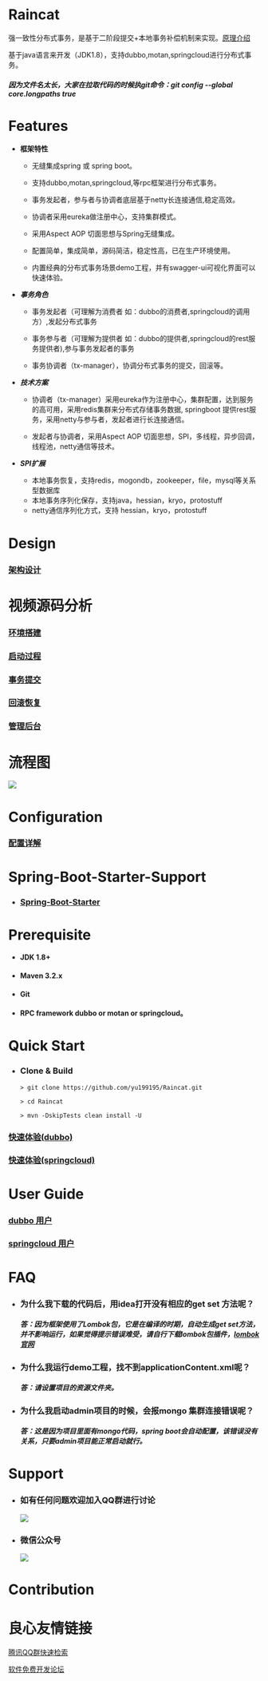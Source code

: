 Raincat
================

强一致性分布式事务，是基于二阶段提交+本地事务补偿机制来实现。[原理介绍](http://u.720life.cn/g/1d13e76a13ae86e9083de47d983e00c4a8b39976f650b7971b93251da4c9ac5625ff9bfc8057af98bf18204b42b9949f) 

基于java语言来开发（JDK1.8），支持dubbo,motan,springcloud进行分布式事务。

#####  因为文件名太长，大家在拉取代码的时候执git命令：git config --global core.longpaths true

 # Features

  * **框架特性**

      * 无缝集成spring 或 spring boot。

      * 支持dubbo,motan,springcloud,等rpc框架进行分布式事务。

      * 事务发起者，参与者与协调者底层基于netty长连接通信,稳定高效。

      * 协调者采用eureka做注册中心，支持集群模式。

      * 采用Aspect AOP 切面思想与Spring无缝集成。

      * 配置简单，集成简单，源码简洁，稳定性高，已在生产环境使用。

      * 内置经典的分布式事务场景demo工程，并有swagger-ui可视化界面可以快速体验。


 * ***事务角色***

   * 事务发起者（可理解为消费者 如：dubbo的消费者,springcloud的调用方）,发起分布式事务

   * 事务参与者（可理解为提供者 如：dubbo的提供者,springcloud的rest服务提供者),参与事务发起者的事务

   * 事务协调者（tx-manager），协调分布式事务的提交，回滚等。

 * ***技术方案***

   * 协调者（tx-manager）采用eureka作为注册中心，集群配置，达到服务的高可用，采用redis集群来分布式存储事务数据, springboot 提供rest服务，采用netty与参与者，发起者进行长连接通信。

   * 发起者与协调者，采用Aspect AOP 切面思想，SPI，多线程，异步回调，线程池，netty通信等技术。


 * ***SPI扩展***
     * 本地事务恢复，支持redis，mogondb，zookeeper，file，mysql等关系型数据库
     * 本地事务序列化保存，支持java，hessian，kryo，protostuff
     * netty通信序列化方式，支持 hessian，kryo，protostuff

# Design
 ### [架构设计](http://u.720life.cn/g/54145d0471d91890860f7f8463c030462542e68d43df680e383f411732c3f0ac62764c27927cb3b2b6b515df94ada02f) 


# 视频源码分析

 ### [环境搭建](http://u.720life.cn/g/ec8323bf01e557101190483f2a3ac3745d672dcebde67e9e0a661b24834be21a6569a27ab40e79ddee8181ad59a9e0b8) 
 
 ### [启动过程](http://u.720life.cn/g/ec8323bf01e557101190483f2a3ac3746d25219a3d1bfbc37bd215d23df5818f9641b70a9dbb17797beaefe93f89d152) 
 
 ### [事务提交](http://u.720life.cn/g/ec8323bf01e557101190483f2a3ac37486d9b600c9a047c00ea750583eabbc5e34d728237a29e5d757d99b1ea6e43789) 
 
 ### [回滚恢复](http://u.720life.cn/g/ec8323bf01e557101190483f2a3ac37488e32c152b61f2a71d94ed07cff77756ca7d3c10c4660a17593cdb8edea489f6) 
 
 ### [管理后台](http://u.720life.cn/g/ec8323bf01e557101190483f2a3ac374e5f3903a63d3519456d55b424e615a83925835bcc5d9eb72466c7a829e7a0848) 
 
# 流程图

 ![](https://yu199195.github.io/images/Raincat/2pc.png)

#   Configuration

  ###  [配置详解](http://u.720life.cn/g/54145d0471d91890860f7f8463c030462542e68d43df680e383f411732c3f0ac298cb67352872de73d3b6b29af4f083c56a812f2ce9b103e3c5b91d06c72e1d5571f450d39657c0b42adcc780e2c660a491b7854837f1e1694bf0359372ba3e33286bc0e513b2024081ecd64feb8a445) 

# Spring-Boot-Starter-Support

   * ### [Spring-Boot-Starter](http://u.720life.cn/g/54145d0471d91890860f7f8463c030462542e68d43df680e383f411732c3f0ac0ea0ef704b08e57d0023dd9207a7b09694a2aecd800b7a8f13bce58e3e28e108) 

# Prerequisite

  *   #### JDK 1.8+

  *   #### Maven 3.2.x

  *   #### Git

  *   ####  RPC framework dubbo or motan or springcloud。

# Quick Start

   * ### Clone & Build
      ```
      > git clone https://github.com/yu199195/Raincat.git

      > cd Raincat

      > mvn -DskipTests clean install -U
      ```

   ### [快速体验(dubbo)](http://u.720life.cn/g/54145d0471d91890860f7f8463c030462542e68d43df680e383f411732c3f0acdaaf857b8023643a6951db56be03ba45fda6ca9f32bbfb831276eca96fd7f6d05d2ecc7f2eeb8cea24752741c6eef3d4) 

   ### [快速体验(springcloud)](http://u.720life.cn/g/54145d0471d91890860f7f8463c030462542e68d43df680e383f411732c3f0acdaaf857b8023643a6951db56be03ba455d5ee418ce7f60164b5557b07880c78bed0b6dd03ad36b0e50cafc4d460806bdc7cc3e3aaafe6b40bad0a36a67689981) 


# User Guide

###  [dubbo 用户](http://u.720life.cn/g/54145d0471d91890860f7f8463c030462542e68d43df680e383f411732c3f0acbf08a37070115621124be3ba9bf984f1147a2ed436d1ec28d54008479222ba41fdef6c371b4b3b1a9ccbd56c2d9f379c1603314f76884e433d633d923efd873c) 

###  [springcloud 用户](http://u.720life.cn/g/54145d0471d91890860f7f8463c030462542e68d43df680e383f411732c3f0ac01a8e22ffbc4380294307913927246ebc2a7e177354c961e93a9e9a31c1e7c41db739d7e0aa61691d5f7b938248affa61a2440c1c4967b3fe970da3d3da6c1ce) 






# FAQ

* ### 为什么我下载的代码后，用idea打开没有相应的get set 方法呢？
   ##### 答：因为框架使用了Lombok包，它是在编译的时期，自动生成get set方法，并不影响运行，如果觉得提示错误难受，请自行下载lombok包插件，[lombok官网](http://u.720life.cn/g/38e2c0a1caffcef70ab67997ff249482191ef76f813957d36ffa94cc0fd5036e) 

* ### 为什么我运行demo工程，找不到applicationContent.xml呢？
  ##### 答：请设置项目的资源文件夹。

* ### 为什么我启动admin项目的时候，会报mongo 集群连接错误呢？
  ##### 答：这是因为项目里面有mongo代码，spring boot会自动配置，该错误没有关系，只要admin项目能正常启动就行。


# Support

 * ###  如有任何问题欢迎加入QQ群进行讨论
   ![](https://yu199195.github.io/images/qq.png)

 * ###  微信公众号
   ![](https://yu199195.github.io/images/public.jpg)

 # Contribution



 # 良心友情链接

[腾讯QQ群快速检索](http://u.720life.cn/s/8cf73f7c)

[软件免费开发论坛](http://u.720life.cn/s/bbb01dc0)